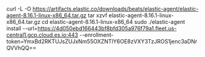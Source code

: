 curl -L -O https://artifacts.elastic.co/downloads/beats/elastic-agent/elastic-agent-8.16.1-linux-x86_64.tar.gz 
tar xzvf elastic-agent-8.16.1-linux-x86_64.tar.gz
cd elastic-agent-8.16.1-linux-x86_64
sudo ./elastic-agent install --url=https://4d050ebd166443bf8bfd305a976f79a1.fleet.us-central1.gcp.cloud.es.io:443 --enrollment-token=YmxBd2RKTUJsZUJxNm55OXZNTlY6OE8zVXY3TzJROS1jenc3aDNrQVVhQQ==
